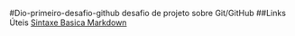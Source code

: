 #Dio-primeiro-desafio-github
desafio de projeto sobre Git/GitHub
##Links Úteis
[Sintaxe Basica Markdown](https://www.markdownguide.org/)
